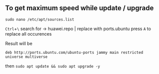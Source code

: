 ## To get maximum speed while update / upgrade
```
sudo nano /etc/apt/sources.list
```
`Ctrl`+`\` search for -> huawei.repo | replace with ports.ubuntu press `A` to replace all occurences

Result will be
```
deb http://ports.ubuntu.com/ubuntu-ports jammy main restricted universe multiverse
```
then `sudo apt update && sudo apt upgrade -y`
